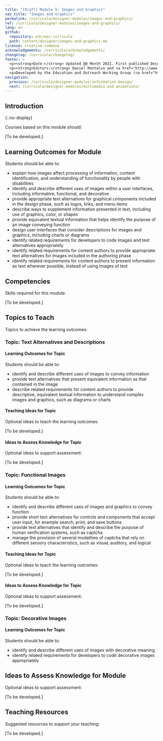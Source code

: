 ```yaml
---
title: "[Draft] Module 5: Images and Graphics"
nav_title: "Images and Graphics"
permalink: /curricula/designer-modules/images-and-graphics/
ref: /curricula/designer-modules/images-and-graphics/
lang: en
github:
  repository: w3c/wai-curricula
  path: content/designer/images-and-graphics.md
license: creative-commons
acknowledgements: /curricula/acknowledgements/
changelog: /curricula/changelog/
footer: >
  <p><strong>Date:</strong> Updated @@ Month 2021. First published December 2019. CHANGELOG</p>
  <p><strong>Editors:</strong> Daniel Montalvo and <a href="http://www.w3.org/People/shadi/">Shadi Abou-Zahra</a>. Contributors: <a href="https://www.w3.org/WAI/EO/EOWG-members">EOWG Participants</a>. ACKNOWLEDGEMENTS lists contributors and credits.</p>
  <p>Developed by the Education and Outreach Working Group (<a href="http://www.w3.org/WAI/EO/">EOWG</a>). Developed with support from the <a href="https://www.w3.org/WAI/about/projects/wai-guide/">WAI-Guide Project</a> funded by the European Commission (EC) under the Horizon 2020 program (Grant Agreement 822245).</p>
navigation:
  previous: /curricula/designer-modules/information-design/
  next: /curricula/designer-modules/multimedia-and-animations/
---
```


## Introduction
{:.no-display}

Courses based on this module should:

[To be developed.]

## Learning Outcomes for Module

Students should be able to:

* explain how images affect processing of information, content identification, and understanding of functionality by people with disabilities
* identify and describe different uses of images within a user interfaces, including informative, functional, and decorative
* provide appropriate text alternatives for graphical components included in the design phase, such as logos, links, and menu items
* describe ways to supplement information presented in text, including use of graphics, color, or shapes
* provide equivalent textual information that helps identify the purpose of an image conveying function
* design user interfaces that consider descriptions for images and graphics, including charts or diagrams
* identify related requirements for developers to code images and text alternatives appropriately
* identify related requirements for content authors to provide appropriate text alternatives for images included in the authoring phase
* identify related requirements for content authors to present information as text wherever possible, instead of using images of text

## Competencies

Skills required for this module:

[To be developed.]

## Topics to Teach

Topics to achieve the learning outcomes:

### Topic: Text Alternatives and Descriptions

#### Learning Outcomes for Topic

Students should be able to:

* identify and describe different uses of images to convey information
* provide text alternatives that present equivalent information as that contained in the image
* describe related requirements for content authors to provide descriptive, equivalent textual information to understand complex images and graphics, such as diagrams or charts

#### Teaching Ideas for Topic

Optional ideas to teach the learning outcomes:

[To be developed.]

#### Ideas to Assess Knowledge for Topic

Optional ideas to support assessment:

[To be developed.]

### Topic: Functional Images

#### Learning Outcomes for Topic

Students should be able to:

* identify and describe different uses of images and graphics to convey function
* provide short text alternatives for controls and components that accept user input, for example search, print, and save buttons
* provide text alternatives that identify and describe the purpose of human verification systems, such as captcha 
* manage the provision of several modalities of captcha that rely on different sensory characteristics, such as visual, auditory, and logical

#### Teaching Ideas for Topic

Optional ideas to teach the learning outcomes:

[To be developed.]

#### Ideas to Assess Knowledge for Topic

Optional ideas to support assessment:

[To be developed.]

### Topic: Decorative Images

#### Learning Outcomes for Topic

Students should be able to:

* identify and describe different uses of images with decorative meaning
* identify related requirements for developers to code decorative images appropriately

## Ideas to Assess Knowledge for Module

Optional ideas to support assessment:

[To be developed.]

## Teaching Resources

Suggested resources to support your teaching:

[To be developed.]
